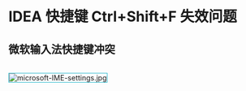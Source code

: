 # IDEA 快捷键 Ctrl+Shift+F 失效问题

<post-meta date="2021-05-07" style="margin-bottom: 1rem" />

## 微软输入法快捷键冲突

<img :src="$page.baseUrl + 'assets/img/20210507/idea-hot-key-ctrl-shift-f-invalid/microsoft-IME-settings.jpg'" alt="microsoft-IME-settings.jpg" style="border: 1px solid #29B8CC; margin: 1rem 0">

